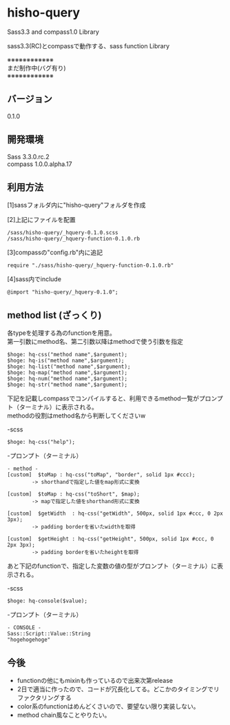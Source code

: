 hisho-query
===========
Sass3.3 and compass1.0 Library  

sass3.3(RC)とcompassで動作する、sass function Library  

※※※※※※※※※※※※  
まだ制作中(バグ有り)  
※※※※※※※※※※※※  

バージョン
------
0.1.0

開発環境
------
Sass 3.3.0.rc.2  
compass 1.0.0.alpha.17  


利用方法
------

[1]sassフォルダ内に"hisho-query"フォルダを作成  

[2]上記にファイルを配置  

	/sass/hisho-query/_hquery-0.1.0.scss
	/sass/hisho-query/_hquery-function-0.1.0.rb

[3]compassの"config.rb"内に追記  

	require "./sass/hisho-query/_hquery-function-0.1.0.rb"

[4]sass内でinclude  

	@import "hisho-query/_hquery-0.1.0";


method list (ざっくり)
------

各typeを処理する為のfunctionを用意。  
第一引数にmethod名、第二引数以降はmethodで使う引数を指定  

	$hoge: hq-css("method name",$argument);
	$hoge: hq-is("method name",$argument);
	$hoge: hq-list("method name",$argument);
	$hoge: hq-map("method name",$argument);
	$hoge: hq-num("method name",$argument);
	$hoge: hq-str("method name",$argument);


下記を記載しcompassでコンパイルすると、利用できるmethod一覧がプロンプト（ターミナル）に表示される。  
methodの役割はmethod名から判断してくださいw  

-scss  

	$hoge: hq-css("help");

-プロンプト（ターミナル）  

	- method -
	[custom]  $toMap : hq-css("toMap", "border", solid 1px #ccc);
	        -> shorthandで指定した値をmap形式に変換

	[custom]  $toMap : hq-css("toShort", $map);
	        -> mapで指定した値をshorthand形式に変換

	[custom]  $getWidth  : hq-css("getWidth", 500px, solid 1px #ccc, 0 2px 3px);
	        -> padding borderを省いたwidthを取得

	[custom]  $getHeight : hq-css("getHeight", 500px, solid 1px #ccc, 0 2px 3px);
	        -> padding borderを省いたheightを取得


あと下記のfunctionで、指定した変数の値の型がプロンプト（ターミナル）に表示される。  

-scss  

	$hoge: hq-console($value);

-プロンプト（ターミナル）  

	- CONSOLE -
	Sass::Script::Value::String
	"hogehogehoge"



今後
------
* functionの他にもmixinも作っているので出来次第release
* 2日で適当に作ったので、コードが冗長化してる。どこかのタイミングでリファクタリングする
* color系のfunctionはめんどくさいので、要望ない限り実装しない。
* method chain風なことやりたい。







